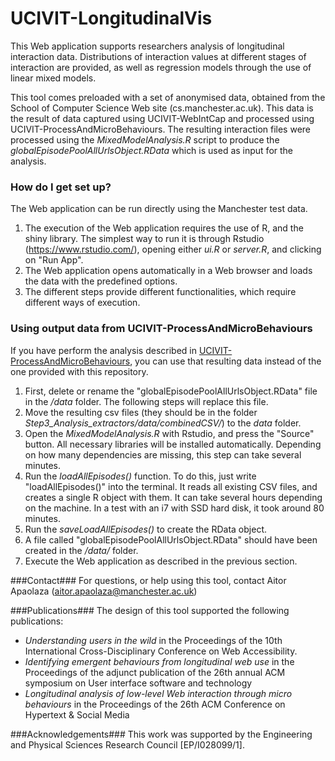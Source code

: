 # UCIVIT-LongitudinalVis #

This Web application supports researchers analysis of longitudinal interaction data. Distributions of interaction values at different stages of interaction are provided, as well as regression models through the use of linear mixed models.

This tool comes preloaded with a set of anonymised data, obtained from the School of Computer Science Web site (cs.manchester.ac.uk). This data is the result of data captured using UCIVIT-WebIntCap and processed using UCIVIT-ProcessAndMicroBehaviours. The resulting interaction files were processed using the *MixedModelAnalysis.R* script to produce the *globalEpisodePoolAllUrlsObject.RData* which is used as input for the analysis.

### How do I get set up? ###

The Web application can be run directly using the Manchester test data.

1. The execution of the Web application requires the use of R, and the shiny library. The simplest way to run it is through Rstudio (https://www.rstudio.com/), opening either *ui.R* or *server.R*, and clicking on "Run App".
2. The Web application opens automatically in a Web browser and loads the data with the predefined options.
3. The different steps provide different functionalities, which require different ways of execution.

### Using output data from UCIVIT-ProcessAndMicroBehaviours

If you have perform the analysis described in [UCIVIT-ProcessAndMicroBehaviours](https://github.com/aapaolaza/UCIVIT-ProcessAndMicroBehaviours), you can use that resulting data instead of the one provided with this repository.

1. First, delete or rename the "globalEpisodePoolAllUrlsObject.RData" file in the */data* folder. The following steps will replace this file.
1. Move the resulting csv files (they should be in the folder *Step3_Analysis_extractors/data/combinedCSV/*) to the *data* folder.
1. Open the *MixedModelAnalysis.R* with Rstudio, and press the "Source" button. All necessary libraries will be installed automatically. Depending on how many dependencies are missing, this step can take several minutes.
1. Run the *loadAllEpisodes()* function. To do this, just write "loadAllEpisodes()" into the terminal. It reads all existing CSV files, and creates a single R object with them. It can take several hours depending on the machine. In a test with an i7 with SSD hard disk, it took around 80 minutes.
1. Run the *saveLoadAllEpisodes()* to create the RData object.
1. A file called "globalEpisodePoolAllUrlsObject.RData" should have been created in the */data/* folder.
1. Execute the Web application as described in the previous section.

###Contact###
For questions, or help using this tool, contact Aitor Apaolaza (aitor.apaolaza@manchester.ac.uk)

###Publications###
The design of this tool supported the following publications:
* *Understanding users in the wild* in the Proceedings of the 10th International Cross-Disciplinary Conference on Web Accessibility.
* *Identifying emergent behaviours from longitudinal web use* in the Proceedings of the adjunct publication of the 26th annual ACM symposium on User interface software and technology
* *Longitudinal analysis of low-level Web interaction through micro behaviours* in the Proceedings of the 26th ACM Conference on Hypertext & Social Media

###Acknowledgements###
This work was supported by the Engineering and Physical Sciences Research Council [EP/I028099/1].

